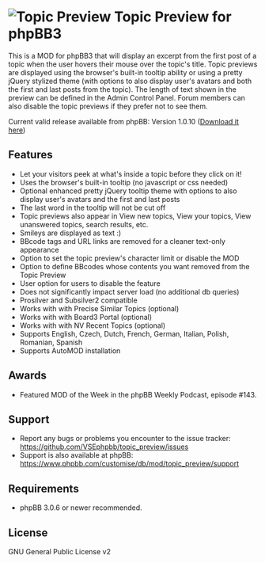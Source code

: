 ![Topic Preview](http://orcamx.vlexofree.com/forum/images/search.png "Topic Preview") Topic Preview for phpBB3
========================

This is a MOD for phpBB3 that will display an excerpt from the first post of a topic when the user hovers their mouse over the topic's title. Topic previews are displayed using the browser's built-in tooltip ability or using a pretty jQuery stylized theme (with options to also display user's avatars and both the first and last posts from the topic). The length of text shown in the preview can be defined in the Admin Control Panel. Forum members can also disable the topic previews if they prefer not to see them.

Current valid release available from phpBB: Version 1.0.10 ([Download it here](https://www.phpbb.com/customise/db/mod/topic_preview/)) 

Features
--------

* Let your visitors peek at what's inside a topic before they click on it!
* Uses the browser's built-in tooltip (no javascript or css needed)
* Optional enhanced pretty jQuery tooltip theme with options to also display user's avatars and the first and last posts
* The last word in the tooltip will not be cut off
* Topic previews also appear in View new topics, View your topics, View unanswered topics, search results, etc.
* Smileys are displayed as text :)
* BBcode tags and URL links are removed for a cleaner text-only appearance
* Option to set the topic preview's character limit or disable the MOD
* Option to define BBcodes whose contents you want removed from the Topic Preview
* User option for users to disable the feature
* Does not significantly impact server load (no additional db queries)
* Prosilver and Subsilver2 compatible
* Works with with Precise Similar Topics (optional)
* Works with with Board3 Portal (optional)
* Works with with NV Recent Topics (optional)
* Supports English, Czech, Dutch, French, German, Italian, Polish, Romanian, Spanish
* Supports AutoMOD installation

Awards
------

* Featured MOD of the Week in the phpBB Weekly Podcast, episode #143.

Support
-------

* Report any bugs or problems you encounter to the issue tracker: https://github.com/VSEphpbb/topic_preview/issues
* Support is also available at phpBB: https://www.phpbb.com/customise/db/mod/topic_preview/support

Requirements
------------

* phpBB 3.0.6 or newer recommended.

License
-------

GNU General Public License v2